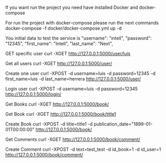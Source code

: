 If you want run the project you need have installed Docker and docker-compose

For run the project with docker-compose please run the next commands
docker-compose -f docker/docker-compose.yml up -d

You initial data to test the service is
"username": "intell",
"password": "12345",
"first_name": "Intell",
"last_name": "Next",

GET specific user
curl -XGET http://127.0.0.1:5000/user/luis

Get all users
curl -XGET http://127.0.0.1:5000/user/

Create one user
curl -XPOST -d username=luis -d password=12345 -d first_name=luis -d last_name=herrera http://127.0.0.1:5000/user/

Login user
curl -XPOST -d username=luis -d password=12345 http://127.0.0.1:5000/login/

Get Books
curl -XGET http://127.0.0.1:5000/book/

Get Book
curl -XGET http://127.0.0.1:5000/book/title1

Create Book
curl -XPOST -d title=title1 -d publication_date="1899-01-01T00:00:00" http://127.0.0.1:5000/book/

Get Comments
curl -XGET http://127.0.0.1:5000/book/comment/

Create Comment
curl -XPOST -d text=test_test -d id_book=1 -d id_user=1 http://127.0.0.1:5000/book/comment/
